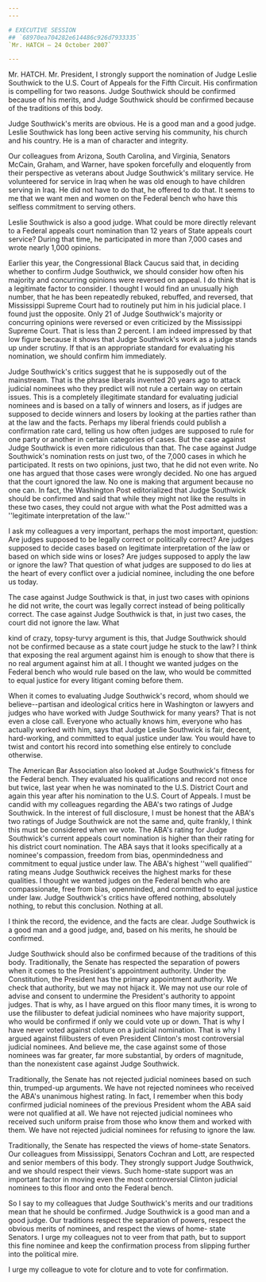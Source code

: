 ```yaml
---
---

# EXECUTIVE SESSION
## `68970ea704282e614486c926d7933335`
`Mr. HATCH — 24 October 2007`

---
```



Mr. HATCH. Mr. President, I strongly support the nomination of Judge 
Leslie Southwick to the U.S. Court of Appeals for the Fifth Circuit. 
His confirmation is compelling for two reasons. Judge Southwick should 
be confirmed because of his merits, and Judge Southwick should be 
confirmed because of the traditions of this body.

Judge Southwick's merits are obvious. He is a good man and a good 
judge. Leslie Southwick has long been active serving his community, his 
church and his country. He is a man of character and integrity.

Our colleagues from Arizona, South Carolina, and Virginia, Senators 
McCain, Graham, and Warner, have spoken forcefully and eloquently from 
their perspective as veterans about Judge Southwick's military service. 
He volunteered for service in Iraq when he was old enough to have 
children serving in Iraq. He did not have to do that, he offered to do 
that. It seems to me that we want men and women on the Federal bench 
who have this selfless commitment to serving others.

Leslie Southwick is also a good judge. What could be more directly 
relevant to a Federal appeals court nomination than 12 years of State 
appeals court service? During that time, he participated in more than 
7,000 cases and wrote nearly 1,000 opinions.

Earlier this year, the Congressional Black Caucus said that, in 
deciding whether to confirm Judge Southwick, we should consider how 
often his majority and concurring opinions were reversed on appeal. I 
do think that is a legitimate factor to consider. I thought I would 
find an unusually high number, that he has been repeatedly rebuked, 
rebuffed, and reversed, that Mississippi Supreme Court had to routinely 
put him in his judicial place. I found just the opposite. Only 21 of 
Judge Southwick's majority or concurring opinions were reversed or even 
criticized by the Mississippi Supreme Court. That is less than 2 
percent. I am indeed impressed by that low figure because it shows that 
Judge Southwick's work as a judge stands up under scrutiny. If that is 
an appropriate standard for evaluating his nomination, we should 
confirm him immediately.

Judge Southwick's critics suggest that he is supposedly out of the 
mainstream. That is the phrase liberals invented 20 years ago to attack 
judicial nominees who they predict will not rule a certain way on 
certain issues. This is a completely illegitimate standard for 
evaluating judicial nominees and is based on a tally of winners and 
losers, as if judges are supposed to decide winners and losers by 
looking at the parties rather than at the law and the facts. Perhaps my 
liberal friends could publish a confirmation rate card, telling us how 
often judges are supposed to rule for one party or another in certain 
categories of cases. But the case against Judge Southwick is even more 
ridiculous than that. The case against Judge Southwick's nomination 
rests on just two, of the 7,000 cases in which he participated. It 
rests on two opinions, just two, that he did not even write. No one has 
argued that those cases were wrongly decided. No one has argued that 
the court ignored the law. No one is making that argument because no 
one can. In fact, the Washington Post editorialized that Judge 
Southwick should be confirmed and said that while they might not like 
the results in these two cases, they could not argue with what the Post 
admitted was a ''legitimate interpretation of the law.''


I ask my colleagues a very important, perhaps the most important, 
question: Are judges supposed to be legally correct or politically 
correct? Are judges supposed to decide cases based on legitimate 
interpretation of the law or based on which side wins or loses? Are 
judges supposed to apply the law or ignore the law? That question of 
what judges are supposed to do lies at the heart of every conflict over 
a judicial nominee, including the one before us today.

The case against Judge Southwick is that, in just two cases with 
opinions he did not write, the court was legally correct instead of 
being politically correct. The case against Judge Southwick is that, in 
just two cases, the court did not ignore the law. What


kind of crazy, topsy-turvy argument is this, that Judge Southwick 
should not be confirmed because as a state court judge he stuck to the 
law? I think that exposing the real argument against him is enough to 
show that there is no real argument against him at all. I thought we 
wanted judges on the Federal bench who would rule based on the law, who 
would be committed to equal justice for every litigant coming before 
them.

When it comes to evaluating Judge Southwick's record, whom should we 
believe--partisan and ideological critics here in Washington or lawyers 
and judges who have worked with Judge Southwick for many years? That is 
not even a close call. Everyone who actually knows him, everyone who 
has actually worked with him, says that Judge Leslie Southwick is fair, 
decent, hard-working, and committed to equal justice under law. You 
would have to twist and contort his record into something else entirely 
to conclude otherwise.

The American Bar Association also looked at Judge Southwick's fitness 
for the Federal bench. They evaluated his qualifications and record not 
once but twice, last year when he was nominated to the U.S. District 
Court and again this year after his nomination to the U.S. Court of 
Appeals. I must be candid with my colleagues regarding the ABA's two 
ratings of Judge Southwick. In the interest of full disclosure, I must 
be honest that the ABA's two ratings of Judge Southwick are not the 
same and, quite frankly, I think this must be considered when we vote. 
The ABA's rating for Judge Southwick's current appeals court nomination 
is higher than their rating for his district court nomination. The ABA 
says that it looks specifically at a nominee's compassion, freedom from 
bias, openmindedness and commitment to equal justice under law. The 
ABA's highest ''well qualified'' rating means Judge Southwick receives 
the highest marks for these qualities. I thought we wanted judges on 
the Federal bench who are compassionate, free from bias, openminded, 
and committed to equal justice under law. Judge Southwick's critics 
have offered nothing, absolutely nothing, to rebut this conclusion. 
Nothing at all.

I think the record, the evidence, and the facts are clear. Judge 
Southwick is a good man and a good judge, and, based on his merits, he 
should be confirmed.

Judge Southwick should also be confirmed because of the traditions of 
this body. Traditionally, the Senate has respected the separation of 
powers when it comes to the President's appointment authority. Under 
the Constitution, the President has the primary appointment authority. 
We check that authority, but we may not hijack it. We may not use our 
role of advise and consent to undermine the President's authority to 
appoint judges. That is why, as I have argued on this floor many times, 
it is wrong to use the filibuster to defeat judicial nominees who have 
majority support, who would be confirmed if only we could vote up or 
down. That is why I have never voted against cloture on a judicial 
nomination. That is why I argued against filibusters of even President 
Clinton's most controversial judicial nominees. And believe me, the 
case against some of those nominees was far greater, far more 
substantial, by orders of magnitude, than the nonexistent case against 
Judge Southwick.

Traditionally, the Senate has not rejected judicial nominees based on 
such thin, trumped-up arguments. We have not rejected nominees who 
received the ABA's unanimous highest rating. In fact, I remember when 
this body confirmed judicial nominees of the previous President whom 
the ABA said were not qualified at all. We have not rejected judicial 
nominees who received such uniform praise from those who know them and 
worked with them. We have not rejected judicial nominees for refusing 
to ignore the law.

Traditionally, the Senate has respected the views of home-state 
Senators. Our colleagues from Mississippi, Senators Cochran and Lott, 
are respected and senior members of this body. They strongly support 
Judge Southwick, and we should respect their views. Such home-state 
support was an important factor in moving even the most controversial 
Clinton judicial nominees to this floor and onto the Federal bench.

So I say to my colleagues that Judge Southwick's merits and our 
traditions mean that he should be confirmed. Judge Southwick is a good 
man and a good judge. Our traditions respect the separation of powers, 
respect the obvious merits of nominees, and respect the views of home-
state Senators. I urge my colleagues not to veer from that path, but to 
support this fine nominee and keep the confirmation process from 
slipping further into the political mire.

I urge my colleague to vote for cloture and to vote for confirmation.